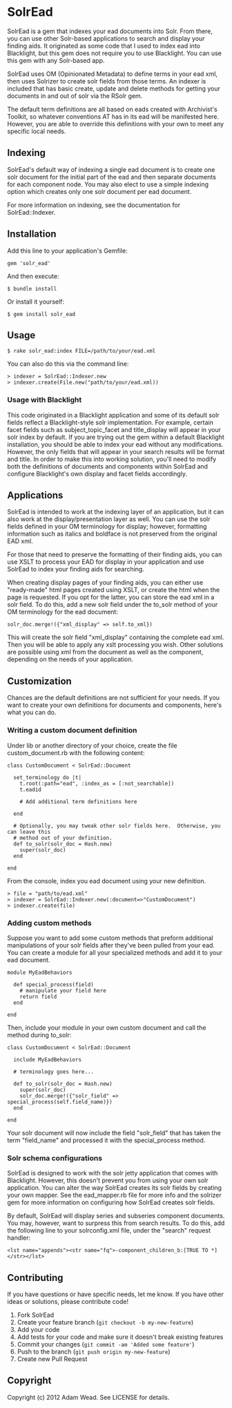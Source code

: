 # SolrEad

SolrEad is a gem that indexes your ead documents into Solr.  From there, you can use other
Solr-based applications to search and display your finding aids.  It originated as some
code that I used to index ead into Blacklight, but this gem does not require you to use
Blacklight.  You can use this gem with any Solr-based app.

SolrEad uses OM (Opinionated Metadata) to define terms in your ead xml, then uses Solrizer
to create solr fields from those terms.  An indexer is included that has basic create,
update and delete methods for getting your documents in and out of solr via the RSolr gem.

The default term definitions are all based on eads created with Archivist's Toolkit, so
whatever conventions AT has in its ead will be manifested here.  However, you are able to
override this definitions with your own to meet any specific local needs.

## Indexing

SolrEad's default way of indexing a single ead document is to create one solr document for
the initial part of the ead and then separate documents for each component node.  You may
also elect to use a simple indexing option which creates only one solr document per ead
document.

For more information on indexing, see the documentation for SolrEad::Indexer.

## Installation

Add this line to your application's Gemfile:

    gem 'solr_ead'

And then execute:

    $ bundle install

Or install it yourself:

    $ gem install solr_ead

## Usage

    $ rake solr_ead:index FILE=/path/to/your/ead.xml

You can also do this via the command line:

    > indexer = SolrEad::Indexer.new
    > indexer.create(File.new("path/to/your/ead.xml))

### Usage with Blacklight

This code originated in a Blacklight application and some of its default solr fields
reflect a Blacklight-style solr implementation.  For example, certain facet fields such as
subject_topic_facet and title_display will appear in your solr index by default.  If you
are trying out the gem within a default Blacklight installation, you should be able to
index your ead without any modifications.  However, the only fields that will appear in
your search results will be format and title.  In order to make this into working
solution, you'll need to modify both the definitions of documents and components within
SolrEad and configure Blacklight's own display and facet fields accordingly.

## Applications

SolrEad is intended to work at the indexing layer of an application, but it can also work
at the display/presentation layer as well.  You can use the solr fields defined in your OM
terminology for display; however, formatting information such as italics and boldface is
not preserved from the original EAD xml.

For those that need to preserve the formatting of their finding aids, you can use XSLT to
process your EAD for display in your application and use SolrEad to index your finding
aids for searching.

When creating display pages of your finding aids, you can either use "ready-made" html
pages created using XSLT, or create the html when the page is requested.  If you opt for
the latter, you can store the ead xml in a solr field.  To do this, add a new solr field
under the to_solr method of your OM terminology for the ead document:

    solr_doc.merge!({"xml_display" => self.to_xml})

This will create the solr field "xml_display" containing the complete ead xml. Then you
will be able to apply any xslt processing you wish.  Other solutions are possible using
xml from the document as well as the component, depending on the needs of your
application.

## Customization

Chances are the default definitions are not sufficient for your needs.  If you want to
create your own definitions for documents and components, here's what you can do.

### Writing a custom document definition

Under lib or another directory of your choice, create the file custom_document.rb with the
following content:

    class CustomDocument < SolrEad::Document

      set_terminology do |t|
        t.root(:path="ead", :index_as = [:not_searchable])
        t.eadid

        # Add additional term definitions here

      end

      # Optionally, you may tweak other solr fields here.  Otherwise, you can leave this
      # method out of your definition.
      def to_solr(solr_doc = Hash.new)
        super(solr_doc)
      end

    end

From the console, index you ead document using your new definition.

    > file = "path/to/ead.xml"
    > indexer = SolrEad::Indexer.new(:document=>"CustomDocument")
    > indexer.create(file)

### Adding custom methods

Suppose you want to add some custom methods that preform additional manipulations of
your solr fields after they've been pulled from your ead.  You can create a module
for all your specialized methods and add it to your ead document.

    module MyEadBehaviors

      def special_process(field)
        # manipulate your field here
        return field
      end

    end

Then, include your module in your own custom document and call the method during to_solr:

    class CustomDocument < SolrEad::Document

      include MyEadBehaviors

      # terminology goes here...

      def to_solr(solr_doc = Hash.new)
        super(solr_doc)
        solr_doc.merge!({"solr_field" => special_process(self.field_name)})
      end

    end

Your solr document will now include the field "solr_field" that has taken the term
"field_name" and processed it with the special_process method.

### Solr schema configurations

SolrEad is designed to work with the solr jetty application that comes with Blacklight.
However, this doesn't prevent you from using your own solr application.  You can alter the
way SolrEad creates its solr fields by creating your own mapper.  See the ead_mapper.rb
file for more info and the solrizer gem for more information on configuring how SolrEad
creates solr fields.

By default, SolrEad will display series and subseries component documents.  You may,
however, want to surpress this from search results.  To do this, add the following line to
your solrconfig.xml file, under the "search" request handler:

    <lst name="appends"><str name="fq">-component_children_b:[TRUE TO *]</str></lst>

## Contributing

If you have questions or have specific needs, let me know. If you have other ideas or
solutions, please contribute code!

1. Fork SolrEad
2. Create your feature branch (`git checkout -b my-new-feature`)
3. Add your code
4. Add tests for your code and make sure it doesn't break existing features
5. Commit your changes (`git commit -am 'Added some feature'`)
6. Push to the branch (`git push origin my-new-feature`)
7. Create new Pull Request

## Copyright

Copyright (c) 2012 Adam Wead. See LICENSE for details.
